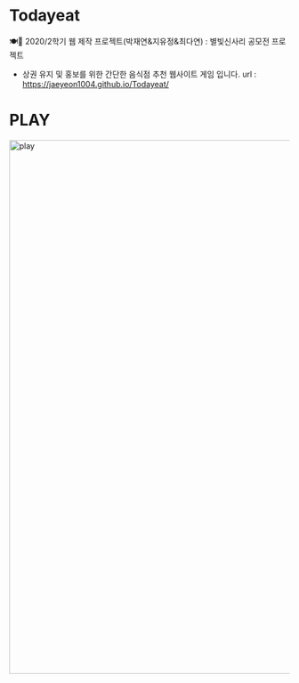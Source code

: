 # Todayeat
🍽🎊 2020/2학기 웹 제작 프로젝트(박재연&amp;지유정&amp;최다연) : 별빛신사리 공모전 프로젝트
- 상권 유지 및 홍보를 위한 간단한 음식점 추천 웹사이트 게임 입니다.
url : https://jaeyeon1004.github.io/Todayeat/

# PLAY
<img width="959" alt="play" src="https://user-images.githubusercontent.com/62472505/105805285-06226900-5fe5-11eb-8a7d-4b320b977244.PNG">
